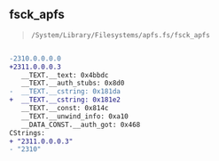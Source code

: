 ## fsck_apfs

> `/System/Library/Filesystems/apfs.fs/fsck_apfs`

```diff

-2310.0.0.0.0
+2311.0.0.0.3
   __TEXT.__text: 0x4bbdc
   __TEXT.__auth_stubs: 0x8d0
-  __TEXT.__cstring: 0x181da
+  __TEXT.__cstring: 0x181e2
   __TEXT.__const: 0x814c
   __TEXT.__unwind_info: 0xa10
   __DATA_CONST.__auth_got: 0x468
CStrings:
+ "2311.0.0.0.3"
- "2310"

```
